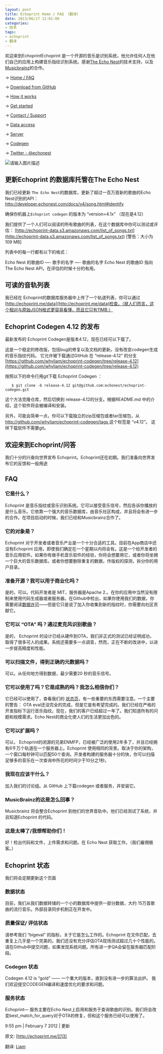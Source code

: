 ```yaml
---
layout: post
title: Echoprint Home / FAQ （翻译）
date: 2013/06/17 12:01:00
categories: 
- 技术
tags: 
- echoprint
- 翻译
---
```


欢迎来到EchoprintEchoprint 是一个开源的音乐是识别系统，他允许任何人在他们自己的应用上构建音乐指纹识别系统。感谢[The Echo Nest][1]的技术支持，以及[Musicbrainz][2]的合作。 

→ [Home / FAQ][3]

→ [Download from GitHub][4]

→ [How it works][5]

→ [Get started][6]

→ [Contact / Support][7]

→ [Data access][8]

→ [Server][9]

→ [Codegen][10]

→ [Twitter - @echonest][11]

![请输入图片描述][12] 

## 更新Echoprint 的数据库托管在The Echo Nest 

我们已经更新 `The Echo Nest`的数据库，更新了超过一百万首新的歌曲的Echo Nest识别的API： [http://developer.echonest.com/docs/v4/song.html#identify ](http://developer.echonest.com/docs/v4/song.html#identify) 

确保你机器上`Echoprint codegen` 的版本为 “version=4.1x” （现在是4.12） 

我们提供了一个人们可以阅读的所有歌曲的列表，在这个数据库中你可以测试或评估： [http://echoprint-data.s3.amazonaws.com/list_of_songs.txt](http://echoprint-data.s3.amazonaws.com/list_of_songs.txt) [警告：大小为 109 MB] 

列表中的每一行都有以下的格式： 

Echo Nest 的歌曲ID —- 歌手的名字 —- 歌曲的名字 Echo Nest 的歌曲ID 指向The Echo Nest API，在评估的时候十分的有用。

## 可读的音轨列表 

我已经在 Echoprint的数据库服务器中上传了一个轨道列表，你可以通过[http://echoprint.me/data](http://echoprint.me/data)检查。（就人们而言，这个相对与原始JSON格式更容易看懂，而且它只有11MB.）

## Echoprint Codegen 4.12 的发布 

最新发布的 Echoprint Codegen是版本4.12，现在已经可以下载了。 

这是一个稳定的修改版，包括bug的修复以及文档的更新。没有改变codegen生成的音乐指纹代码。 它允许被下载通过GitHub 在 “release-4.12” 的分支 [https://github.com/whyliam/echoprint-codegen/tree/release-4.12](https://github.com/whyliam/echoprint-codegen/tree/release-4.12) 

按照以下的命令行用git下载 Echoprint Codegen ：

```
   $ git clone -b release-4.12 git@github.com:echonest/echoprint-codegen.git
```

这个方法克隆仓库，然后切换到 release-4.12的分支。根据README.md 中的介绍，这个软件将会被编译和安装。

另外，可能会简单一点，你可以下载独立的zip压缩包或者tar压缩包，从 [http://github.com/whyliam/echoprint-codegen/tags ](http://github.com/whyliam/echoprint-codegen/tags )这个标签是 “v4.12”。 这样下载软件不需要git。

## 欢迎来到Echoprint/问答 

我们十分的兴奋向世界宣布 Echoprint。Echoprint还在初期。我们准备向世界发布它的反馈和一般用途 

## FAQ 

### 它是什么？ 

Echoprint 是音乐指纹或音乐识别系统。它可以接受音乐信号，然后告诉你播放的是什么音乐。它依靠一个强大的音乐数据库，由音乐社区构成，并且将会有进一步的合作。在项目启动的时候，我们已经和Musicbrainz合作了。

### 它的对象是？ 

Echoprint 对于开发者或者音乐产业是一个十分合适的工具。目前在App商店中还没有Echoprint 应用，即使我们确定在一个星期以内将会有。这是一个给开发者的音乐应用软件。如果你有做手机音乐软件的经验，你将会想要用它，或者你将坐拥一个巨大的音乐数据库。或者你想要删除重复的数据，作版权的探测，拆分你的用户目录。 

### 准备开源？我可以用于商业化吗？ 

是的，可以。代码开发者是 MIT，服务器是Apache 2.。在你的应用中当然没有限制来使用代码生成器或者服务器。在Github中检出，如果你使用我们的数据，你需要阅读[数据许可](http://blog.naaln.com/?p=1843)——但是它只是说了加入你收集到新的指纹时，你需要向社区贡献它。 

### 它可以 “OTA” 吗？通过麦克风识别歌曲？ 

是的， Echoprint 的设计已经从硬件到OTA，我们非正式的测试已经证明成功，取得了很多可人的成果。系统还需要多一点调音，然而，正在不断的改进中，以进一步提高精度和性能。

### 可以扫描文件，得到正确的元数据吗？ 

可以。从任何地方得到数据，最少需要20 秒的音乐信号。

### 它可以使用了吗？它是成熟的吗？我怎么相信你们？ 

它已经可以使用了，查看我们的 [状态页](http://echoprint.me/post/6824417079/echoprint-status)，有一些重要的东西需要注意。一个主要的警告： OTA eval还没完全的完成，但是它是有希望完成的。我们已经在严格的开发指标下运行音乐指纹。现在，我们的客户已经超过一年了。我们知道所有的问题和规模需求。Echo Nest的商业化使人们的生活更加出色的。

### 它可以扩展吗？ 

可以， Echoprint的闭源的兄弟ENMFP，已经被广泛的使用2年多了，并且已经拥有6千万个轨道在一个服务器上。Echoprint 使用相同的背景。取决于你的架构，一个窗口每秒钟可以匹配50个查询。开发者构建的服务器十分的快，你可以扫描足够多的音乐在一次查询中所花的时间少于10分之1秒。

### 我现在应该干什么？ 

加入我们的讨论组。从 GitHub 上下载codegen 或者服务，并安装它。

### MusicBrainz的这是怎么回事？ 

Musicbrainz 将会整合Echoprint 到他们的世界音轨中。他们已经测试了系统，并且知道Echoprint 的代码。

### 这是太棒了/我想帮助你们！ 

好！检出代码和文件，上传需求和问题。在 Echo Nest 获取工作。（我们雇佣极客。）

## Echoprint 状态 

我们将会定期更新这个页面 

### 数据状态 

目前，我们从我们数据转储的一个小的数据库中提供一部分数据，大约 15万首歌曲的流行音乐。外部目录同步机制正在开发中。

### 质量保证/ 评估状态 

请参考我们 “bigeval” 的指标，关于它是怎么工作的。Echoprint 在文件匹配，去重复上几乎是一个完美的。我们还没有充分评估OTA现场测试超过几十个性能的。请在Github中提交问题，如果发现系统问题。所有进一步QA会留在服务器匹配阶段。

### Codegen 状态 

Codegen 4.12 is “gold” —— 一个重大的版本，直到没有进一步的算法出炉。 我们欢迎提交CODEGEN编译和速度优化的要求和问题。

### 服务状态 

Echoprint— 服务主要在Echo Nest上启用和服务于查询歌曲的识别。我们将会改变best_match_for_query对于OTA的修复，但和这个服务已经可以使用了。 

9:55 pm | February 7 2012 | 更新 

原文: [http://echoprint.me/][13] 

翻译: [Liam][14]

 [1]: http://the.echonest.com/

 [2]: http://musicbrainz.org/

 [3]: http://blog.naaln.com/2013/06/echoprint-home-faq-translations

 [4]: http://github.com/echonest/

 [5]: http://blog.naaln.com/2013/06/echoprint-how-it-works-translation

 [6]: http://blog.naaln.com/2013/06/echoprint-get-started-translate

 [7]: http://echoprint.me/contact

 [8]: http://blog.naaln.com/2013/06/echoprint-data-access-translation

 [9]: http://blog.naaln.com/2013/06/echoprint-server-translation

 [10]: http://blog.naaln.com/2013/06/echoprint-codegen-translation

 [11]: http://twitter.com/echonest

 [12]: https://ww1.sinaimg.cn/large/006tNc79gw1f5122w03sfj306y028748

 [13]: http://echoprint.me/

 [14]: http://blog.naaln.com/2013/06/echoprint-home-faq-translations
